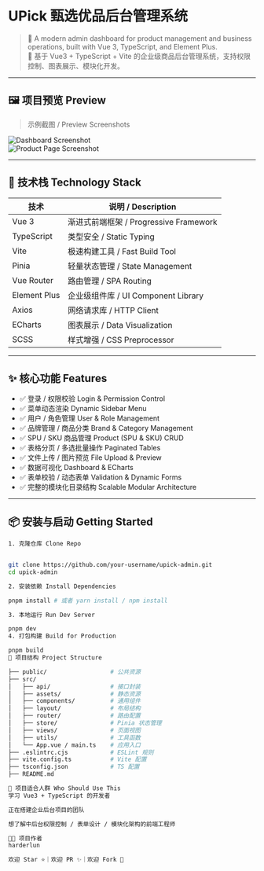 # UPick 甄选优品后台管理系统

> 🚀 A modern admin dashboard for product management and business operations, built with Vue 3, TypeScript, and Element Plus.  
> 🚀 基于 Vue3 + TypeScript + Vite 的企业级商品后台管理系统，支持权限控制、图表展示、模块化开发。

---

## 🖼️ 项目预览 Preview

> 示例截图 / Preview Screenshots

![Dashboard Screenshot](./docs/dashboard-preview.png)  
![Product Page Screenshot](./docs/product-page.png)

---

## 🔧 技术栈 Technology Stack

| 技术         | 说明 / Description                   |
| ------------ | ----------------------------------- |
| Vue 3        | 渐进式前端框架 / Progressive Framework |
| TypeScript   | 类型安全 / Static Typing            |
| Vite         | 极速构建工具 / Fast Build Tool     |
| Pinia        | 轻量状态管理 / State Management     |
| Vue Router   | 路由管理 / SPA Routing              |
| Element Plus | 企业级组件库 / UI Component Library |
| Axios        | 网络请求库 / HTTP Client            |
| ECharts      | 图表展示 / Data Visualization       |
| SCSS         | 样式增强 / CSS Preprocessor         |

---

## ✨ 核心功能 Features

- ✅ 登录 / 权限校验 Login & Permission Control  
- ✅ 菜单动态渲染 Dynamic Sidebar Menu  
- ✅ 用户 / 角色管理 User & Role Management  
- ✅ 品牌管理 / 商品分类 Brand & Category Management  
- ✅ SPU / SKU 商品管理 Product (SPU & SKU) CRUD  
- ✅ 表格分页 / 多选批量操作 Paginated Tables  
- ✅ 文件上传 / 图片预览 File Upload & Preview  
- ✅ 数据可视化 Dashboard & ECharts  
- ✅ 表单校验 / 动态表单 Validation & Dynamic Forms  
- ✅ 完整的模块化目录结构 Scalable Modular Architecture  

---

## 📦 安装与启动 Getting Started


```bash
1. 克隆仓库 Clone Repo


git clone https://github.com/your-username/upick-admin.git
cd upick-admin

2. 安装依赖 Install Dependencies

pnpm install # 或者 yarn install / npm install

3. 本地运行 Run Dev Server

pnpm dev
4. 打包构建 Build for Production

pnpm build
📁 项目结构 Project Structure

├── public/                  # 公共资源
├── src/
│   ├── api/                 # 接口封装
│   ├── assets/              # 静态资源
│   ├── components/          # 通用组件
│   ├── layout/              # 布局结构
│   ├── router/              # 路由配置
│   ├── store/               # Pinia 状态管理
│   ├── views/               # 页面视图
│   ├── utils/               # 工具函数
│   └── App.vue / main.ts    # 应用入口
├── .eslintrc.cjs            # ESLint 规则
├── vite.config.ts           # Vite 配置
├── tsconfig.json            # TS 配置
├── README.md

🤝 项目适合人群 Who Should Use This
学习 Vue3 + TypeScript 的开发者

正在搭建企业后台项目的团队

想了解中后台权限控制 / 表单设计 / 模块化架构的前端工程师

👨‍💻 项目作者
harderlun

欢迎 Star ⭐｜欢迎 PR ✨｜欢迎 Fork 🍴